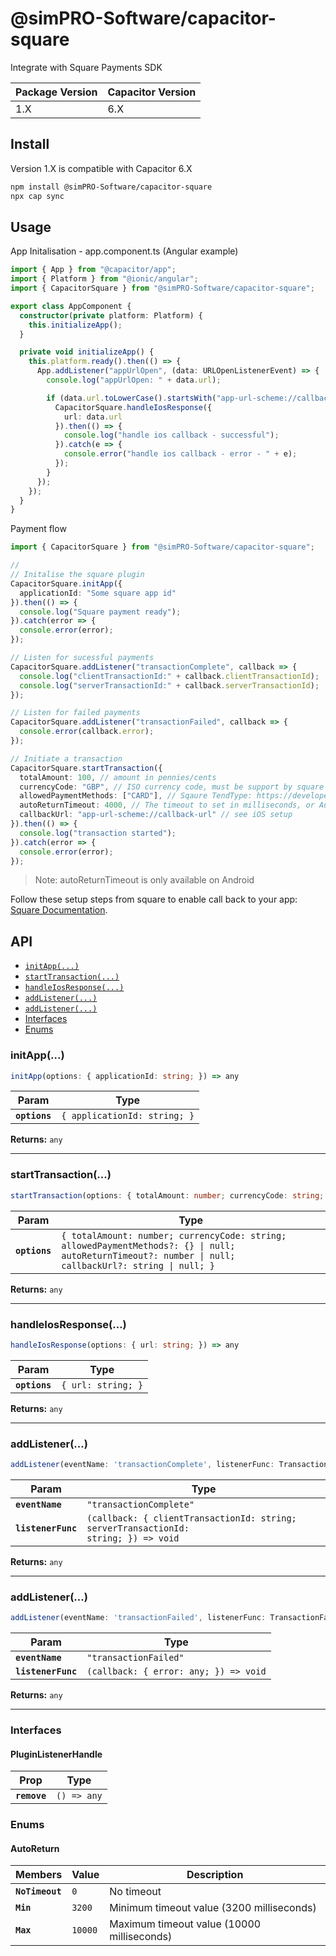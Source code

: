 # @simPRO-Software/capacitor-square

Integrate with Square Payments SDK

| Package Version | Capacitor Version |
|-----------------|-------------------|
| 1.X             | 6.X               |

## Install

Version 1.X is compatible with Capacitor 6.X

```bash
npm install @simPRO-Software/capacitor-square
npx cap sync
```

## Usage

App Initalisation - app.component.ts (Angular example)

```ts
import { App } from "@capacitor/app";
import { Platform } from "@ionic/angular";
import { CapacitorSquare } from "@simPRO-Software/capacitor-square";

export class AppComponent {
  constructor(private platform: Platform) {
    this.initializeApp();
  }

  private void initializeApp() {
    this.platform.ready().then(() => {
      App.addListener("appUrlOpen", (data: URLOpenListenerEvent) => {
        console.log("appUrlOpen: " + data.url);

        if (data.url.toLowerCase().startsWith("app-url-scheme://callback-url")) {
          CapacitorSquare.handleIosResponse({
            url: data.url
          }).then(() => {
            console.log("handle ios callback - successful");
          }).catch(e => {
            console.error("handle ios callback - error - " + e);
          });
        }
      });
    });
  }
}
```

Payment flow

```ts
import { CapacitorSquare } from "@simPRO-Software/capacitor-square";

//
// Initalise the square plugin
CapacitorSquare.initApp({
  applicationId: "Some square app id"
}).then(() => {
  console.log("Square payment ready");
}).catch(error => {
  console.error(error);
});

// Listen for sucessful payments
CapacitorSquare.addListener("transactionComplete", callback => {
  console.log("clientTransactionId:" + callback.clientTransactionId);
  console.log("serverTransactionId:" + callback.serverTransactionId);
});

// Listen for failed payments
CapacitorSquare.addListener("transactionFailed", callback => {
  console.error(callback.error);
});

// Initiate a transaction
CapacitorSquare.startTransaction({
  totalAmount: 100, // amount in pennies/cents
  currencyCode: "GBP", // ISO currency code, must be support by square
  allowedPaymentMethods: ["CARD"], // Sqaure TendType: https://developer.squareup.com/docs/api/point-of-sale/android/com/squareup/sdk/pos/ChargeRequest.TenderType.html
  autoReturnTimeout: 4000, // The timeout to set in milliseconds, or AutoReturn.NoTimeout. If you specify a timeout, it must be between 3200 milliseconds and 10000 milliseconds.
  callbackUrl: "app-url-scheme://callback-url" // see iOS setup
}).then(() => {
  console.log("transaction started");
}).catch(error => {
  console.error(error);
});

```

> Note: autoReturnTimeout is only available on Android

Follow these setup steps from square to enable call back to your app: [Square Documentation](https://developer.squareup.com/docs/pos-api/build-on-ios#step-4-add-your-url-schemes).

## API

<docgen-index>

* [`initApp(...)`](#initapp)
* [`startTransaction(...)`](#starttransaction)
* [`handleIosResponse(...)`](#handleiosresponse)
* [`addListener(...)`](#addlistener)
* [`addListener(...)`](#addlistener)
* [Interfaces](#interfaces)
* [Enums](#enums)

</docgen-index>

<docgen-api>
<!--Update the source file JSDoc comments and rerun docgen to update the docs below-->

### initApp(...)

```typescript
initApp(options: { applicationId: string; }) => any
```

| Param         | Type                                    |
| ------------- | --------------------------------------- |
| **`options`** | <code>{ applicationId: string; }</code> |

**Returns:** <code>any</code>

--------------------

### startTransaction(...)

```typescript
startTransaction(options: { totalAmount: number; currencyCode: string; allowedPaymentMethods?: string[] | null; autoReturnTimeout?: number | AutoReturn.NoTimeout | null; callbackUrl?: string | null; }) => any
```

| Param         | Type                                                                                                                                                              |
| ------------- | ----------------------------------------------------------------------------------------------------------------------------------------------------------------- |
| **`options`** | <code>{ totalAmount: number; currencyCode: string; allowedPaymentMethods?: {} \| null; autoReturnTimeout?: number \| null; callbackUrl?: string \| null; }</code> |

**Returns:** <code>any</code>

--------------------

### handleIosResponse(...)

```typescript
handleIosResponse(options: { url: string; }) => any
```

| Param         | Type                          |
| ------------- | ----------------------------- |
| **`options`** | <code>{ url: string; }</code> |

**Returns:** <code>any</code>

--------------------

### addListener(...)

```typescript
addListener(eventName: 'transactionComplete', listenerFunc: TransactionCompletedListener) => any
```

| Param              | Type                                                                                              |
| ------------------ | ------------------------------------------------------------------------------------------------- |
| **`eventName`**    | <code>"transactionComplete"</code>                                                                |
| **`listenerFunc`** | <code>(callback: { clientTransactionId: string; serverTransactionId: string; }) =&gt; void</code> |

**Returns:** <code>any</code>

--------------------

### addListener(...)

```typescript
addListener(eventName: 'transactionFailed', listenerFunc: TransactionFailedListener) => any
```

| Param              | Type                                                |
| ------------------ | --------------------------------------------------- |
| **`eventName`**    | <code>"transactionFailed"</code>                    |
| **`listenerFunc`** | <code>(callback: { error: any; }) =&gt; void</code> |

**Returns:** <code>any</code>

--------------------

### Interfaces

#### PluginListenerHandle

| Prop         | Type                      |
| ------------ | ------------------------- |
| **`remove`** | <code>() =&gt; any</code> |

### Enums

#### AutoReturn

| Members         | Value              | Description                                |
| --------------- | ------------------ | ------------------------------------------ |
| **`NoTimeout`** | <code>0</code>     | No timeout                                 |
| **`Min`**       | <code>3200</code>  | Minimum timeout value (3200 milliseconds)  |
| **`Max`**       | <code>10000</code> | Maximum timeout value (10000 milliseconds) |

</docgen-api>
